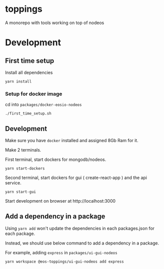 # toppings
A monorepo with tools working on top of nodeos

# Development

## First time setup
Install all dependencies
```
yarn install
```

### Setup for docker image
cd into `packages/docker-eosio-nodeos`
```
./first_time_setup.sh
```

## Development
Make sure you have `docker` installed and assigned 8Gb Ram for it.

Make 2 terminals.

First terminal, start dockers for mongodb/nodeos.
```
yarn start-dockers
```

Second terminal, start dockers for gui ( create-react-app ) and the api service.
```
yarn start-gui
```

Start development on browser at http://localhost:3000


## Add a dependency in a package
Using `yarn add` won't update the dependencies in each packages.json for each package.

Instead, we should use below command to add a dependency in a package.

For example, adding `express` in `packages/ui-gui-nodeos`
```
yarn workspace @eos-toppings/ui-gui-nodeos add express
```

